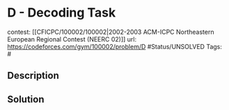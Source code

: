 # D - Decoding Task

contest: [[CFICPC/100002/100002|2002-2003 ACM-ICPC Northeastern European Regional Contest (NEERC 02)]]
url: https://codeforces.com/gym/100002/problem/D
#Status/UNSOLVED
Tags: #

## Description

## Solution

